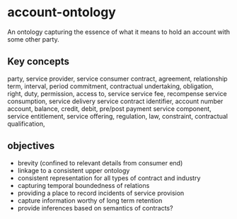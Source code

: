 # account-ontology
An ontology capturing the essence of what it means to hold an account with some other party.

## Key concepts

party, service provider, service consumer
contract, agreement, relationship
term, interval, period
commitment, contractual undertaking, obligation, right, duty, permission, access to, 
service
service fee, recompense
service consumption, service delivery
service contract identifier, account number
account, balance, credit, debit, pre/post payment
service component, service entitlement, service offering, 
regulation, law, constraint, contractual qualification, 

## objectives

- brevity (confined to relevant details from consumer end)
- linkage to a consistent upper ontology
- consistent representation for all types of contract and industry
- capturing temporal boundedness of relations
- providing a place to record incidents of service provision
- capture information worthy of long term retention
- provide inferences based on semantics of contracts?


